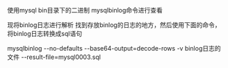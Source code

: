 使用mysql bin目录下的二进制 mysqlbinlog命令进行查看

现将binlog日志进行解析  找到存放binlog的日志的地方，然后使用下面的命令，将binlog日志转换成sql语句

 mysqlbinlog --no-defaults  --base64-output=decode-rows -v  binlog日志的文件   --result-file=mysql0003.sql